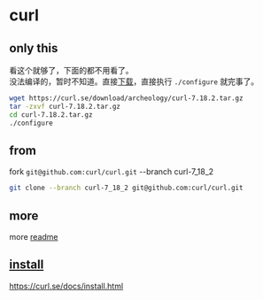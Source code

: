 # curl

## only this

看这个就够了，下面的都不用看了。  
没法编译的，暂时不知道。直接[下载](https://curl.se/download/)，直接执行 `./configure` 就完事了。

```bash
wget https://curl.se/download/archeology/curl-7.18.2.tar.gz
tar -zxvf curl-7.18.2.tar.gz
cd curl-7.18.2.tar.gz
./configure
```

## from

fork `git@github.com:curl/curl.git` --branch curl-7_18_2

```bash
git clone --branch curl-7_18_2 git@github.com:curl/curl.git
```

## more

more [readme](./README)

## [install](https://curl.se/docs/install.html)

https://curl.se/docs/install.html
